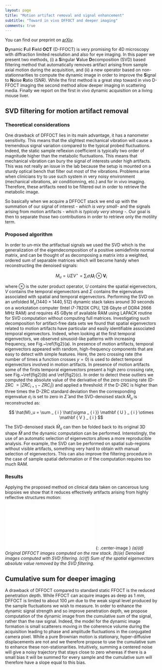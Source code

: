 ```yaml
---
layout: page
title: "Motion artifact removal and signal enhancement"
subtitle: "Toward in vivo DFFOCT and deeper imaging"
comments: true
---
```


You can find our preprint on [arXiv](https://arxiv.org/abs/1904.00810).

**D**ynamic **F**ull **F**ield **OCT** (D-FFOCT) is very promising for 4D microscopy with diffraction limited resolution and also for eye imaging. In this paper we present two methods, (i) a **S**ingular **V**alue **D**ecomposition (SVD) based filtering method that automatically removes artifact arising from sample axial motion during the acquisition, and (ii) a new operator based on non-stationnarities to compute the dynamic image in order to improve the **S**ignal to **N**oise **R**atio (SNR). While the first method is a great step toward in vivo D-FFOCT imaging the second method allow deeper imaging in scattering media. Finally we report on the first in vivo dynamic acquisition on a living mouse liver.

## SVD filtering for motion artifact removal

### Theoretical considerations

One drawback of DFFOCT lies in its main advantage, it has a nanometer sensitivity. This means that the slightest mechanical vibration will cause a tremendous signal variation compared to the typical probed fluctuations. Indeed, the static sample reflexion coefficient is typically two order of magnitude higher than the metabolic fluctuations. This means that mechanical vibration can bury the signal of interests under high artifacts. This was not really an issue in the lab because the setup is mounted on a sturdy optical bench that filter out most of the vibrations. Problems arise when clinicians try to use such system in very noisy environment (mechanical vibrations, air conditionning, etc.) and for in vivo imaging. Therefore, these artifacts need to be filtered out in order to retrieve the metabolic image. 

So basically when we acquire a DFFOCT stack we end up with the summation of our signal of interest *- which is very small-* and the signals arising from motion artifacts *- which is typicaly very strong -*. Our goal is then to separate those two contributions in order to retrieve only the motility term.

### Proposed algorithm

In order to un-mix the artifactual signals we used the SVD which is the generalization of the eigendecomposition of a positive semidefinite normal matrix, and can be thought of as decomposing a matrix into a weighted, ordered sum of separable matrices which will become handy when reconstructing the denoised signals:

$$ M_u = U\Sigma V^\star = \sum _ { i } \sigma _ { i } \mathbf { U } _ { i } \otimes \mathbf { V } _ { i } $$

where $\otimes$ is the outer product operator, $U$ contains the spatial eigenvectors, $V$ contains the temporal eigenvectors and $\Sigma$ contains the eigenvalues associated with spatial and temporal eigenvectors. Performing the SVD on an unfolded $M_u(1440\times 1440,512)$ dynamic stack takes around 30 seconds on a workstation computer (Intel i7-7820X CPU, 128 Gbyte of DDR4 2666 MHz RAM) and requires 45 GByte of available RAM using LAPACK routine for SVD computation without computing full matrices. Investigating such decomposition for artifact-free data sets we found that spatial eigenvectors related to motion artifacts have particular and easily identifiable associated temporal eigenvectors. Indeed, when looking at the first temporal eigenvectors, we observed sinusoid-like patterns with increasing frequency, see Fig.~\ref{fig2}(a). In presence of motion artifacts, temporal eigenvectors appeared with random, high-frequency components that are easy to detect with simple features. Here, the zero crossing rate (the number of times a function crosses $y=0$) is used to detect temporal eigenvectors involved in motion artifacts. In presence of motion artifacts some of the firsts temporal eigenvectors present a high zero crossing rate, see Fig.~\ref{fig2}(b) and \ref{fig2}(c). In order to detect these outliers we computed the absolute value of the derivative of the zero crossing rate (D-ZRC $= |ZRC_{i+1}-ZRC_{i}|$) and applied a threshold: if the D-ZRC is higher than three times the D-ZRC standard deviation then the corresponding eigenvalue $\sigma_i$ is set to zero in $\hat{\Sigma}$ and the SVD-denoised stack $\hat{M}_u$ is reconstructed as:

$$ \hat{M}_u = \sum _ { i } \hat{\sigma _ { i }} \mathbf { U } _ { i } \otimes \mathbf { V } _ { i }  $$

The SVD-denoised stack $\hat{M}_u$ can then be folded back to its original 3D shape $\hat{M}$ and the dynamic computation can be performed. Interestingly, the use of an automatic selection of eigenvectors allows a more reproducible analysis. For example, the SVD can be performed on spatial sub-regions without visible artifacts, something very hard to obtain with manual selection of eigenvectors. This can also improve the filtering procedure in the case of sample spatial deformation or if the computation requires too much RAM. 

### Results

Applying the proposed method on clinical data taken on cancerous lung biopsies we show that it reduces effectively artifacts arising from highly reflective structures motion:

![SVD results 1](../img/svd_results.pdf){: .center-image }
*(a)(d) Original DFFOCT images computed on the raw stack. (b)(e) Denoised images computed with SVD filtering. (c)(f) Sum of the spatial eigenvectors absolute value removed by the SVD filtering.*

## Cumulative sum for deeper imaging

A drawback of DFFOCT compared to standard static FFOCT is the reduced penetration depth. While FFOCT can acquire images as deep as $1~mm$, DFFOCT is limited to about $100~\mu m$ due to the weak signal level produced by the sample fluctuations we wish to measure. In order to enhance the dynamic signal strength and so improve penetration depth, we propose computation of the dynamic image from the cumulative sum of the signal, rather than the raw signal. Indeed, the model for the dynamic image formation is small scatterers moving in the coherence volume during the acquisition leading to phase and amplitude fluctuations in the conjugated camera pixel. While a pure Brownian motion is stationary, hyper-diffusive displacements are not and we therefore propose to use the cumulative sum to enhance these non-stationarities. Intuitively, summing a centered noise will give a noisy trajectory that stays close to zero whereas if there is a small bias it will be summed for every sample and the cumulative sum will therefore have a slope equal to this bias.
